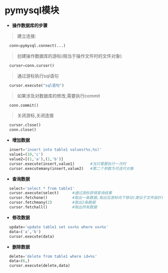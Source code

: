 # pymysql模块
* **操作数据库的步骤**
>建立连接:
```python
  conn=pymysql.connect(...)
```
>创建操作数据库的游标(相当于操作文件时的文件对象)
```python
  cursor=conn.cursor()
```
>通过游标执行sql语句
```python
  cursor.execute("sql语句")
```
>如果涉及对数据库的修改,需要执行commit
```python
  conn.commit()
```
>关闭游标,关闭连接
```python
  cursor.close()
  conn.close()
```
* **增加数据**
```python
  insert='insert into table1 values(%s,%s)'
  value1=(10,'c')
  value2=[(1,'a'),(2,'b')]
  cursor.execute(insert,value1)       #当只需要执行一次时
  cursor.executemany(insert,value2)   #第二个参数为可迭代对象
```
* **查询数据**
```python
  select='select * from table1'
  cursor.execute(select)      #通过游标获得查询结果
  cursor.fetchone()           #取出一条数据,取出后游标向下移动(类似于文件指针)
  cursor.fetchmany(2)         #取出2条数据
  cursor.fetchall()           #取出所有数据
```
* **修改数据**
```python
  update='update table1 set xx=%s where xx=%s'
  data=('a','b')
  cursor.execute(data)
```
* **删除数据**
```python
  delete='delete from table1 where id=%s'
  data=(6,)
  cursor.execute(delete,data)
```
